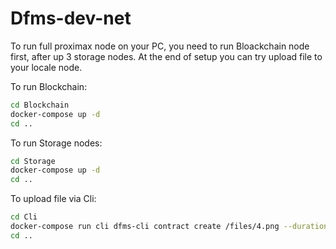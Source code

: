 # Dfms-dev-net

To run full proximax node on your PC, you need to run Bloackchain node first, after up 3 storage nodes.
At the end of setup you can try upload file to your locale node.

To run Blockchain:
```bash
cd Blockchain
docker-compose up -d
cd ..
```

To run Storage nodes:
```bash
cd Storage
docker-compose up -d
cd ..
```

To upload file via Cli:
```bash
cd Cli
docker-compose run cli dfms-cli contract create /files/4.png --duration 100000 --replications 1 --verifications 1 --pdp APDP
cd ..
```
